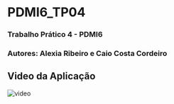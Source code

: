 # PDMI6_TP04
### Trabalho Prático 4 - PDMI6
### Autores: Alexia Ribeiro e Caio Costa Cordeiro
## Video da Aplicação
![video](video.gif)
